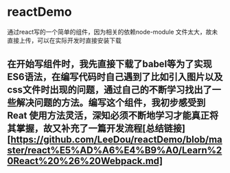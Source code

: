 # reactDemo
通过react写的一个简单的组件，因为相关的依赖node-module 文件太大，故未直接上传，可以在实际开发时直接安装下载

## 在开始写组件时，我先直接下载了babel等为了实现ES6语法，在编写代码时自己遇到了比如引入图片以及css文件时出现的问题，通过自己的不断学习找出了一些解决问题的方法。编写这个组件，我初步感受到 Reat 使用方法灵活，深知必须不断地学习才能真正将其掌握，故又补充了一篇开发流程[总结链接][https://github.com/LeeDou/reactDemo/blob/master/react%E5%AD%A6%E4%B9%A0/Learn%20React%20%26%20Webpack.md]

